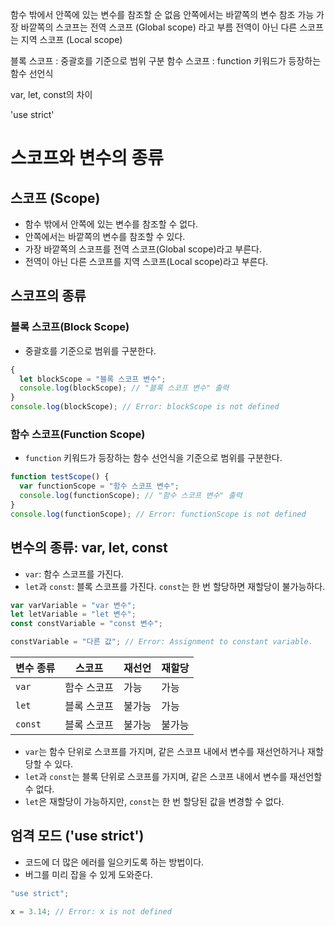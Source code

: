 함수 밖에서 안쪽에 있는 변수를 참조할 순 없음
안쪽에서는 바깥쪽의 변수 참조 가능
가장 바깥쪽의 스코프는 전역 스코프 (Global scope) 라고 부름
전역이 아닌 다른 스코프는 지역 스코프 (Local scope)

블록 스코프 : 중괄호를 기준으로 범위 구분
함수 스코프 : function 키워드가 등장하는 함수 선언식

var, let, const의 차이

'use strict'

# 스코프와 변수의 종류

## 스코프 (Scope)

- 함수 밖에서 안쪽에 있는 변수를 참조할 수 없다.
- 안쪽에서는 바깥쪽의 변수를 참조할 수 있다.
- 가장 바깥쪽의 스코프를 전역 스코프(Global scope)라고 부른다.
- 전역이 아닌 다른 스코프를 지역 스코프(Local scope)라고 부른다.

## 스코프의 종류

### 블록 스코프(Block Scope)

- 중괄호를 기준으로 범위를 구분한다.

```javascript
{
  let blockScope = "블록 스코프 변수";
  console.log(blockScope); // "블록 스코프 변수" 출력
}
console.log(blockScope); // Error: blockScope is not defined
```

### 함수 스코프(Function Scope)

- `function` 키워드가 등장하는 함수 선언식을 기준으로 범위를 구분한다.

```javascript
function testScope() {
  var functionScope = "함수 스코프 변수";
  console.log(functionScope); // "함수 스코프 변수" 출력
}
console.log(functionScope); // Error: functionScope is not defined
```

## 변수의 종류: var, let, const

- `var`: 함수 스코프를 가진다.
- `let`과 `const`: 블록 스코프를 가진다. `const`는 한 번 할당하면 재할당이 불가능하다.

```javascript
var varVariable = "var 변수";
let letVariable = "let 변수";
const constVariable = "const 변수";

constVariable = "다른 값"; // Error: Assignment to constant variable.
```

| 변수 종류 | 스코프      | 재선언 | 재할당 |
| --------- | ----------- | ------ | ------ |
| `var`     | 함수 스코프 | 가능   | 가능   |
| `let`     | 블록 스코프 | 불가능 | 가능   |
| `const`   | 블록 스코프 | 불가능 | 불가능 |

- `var`는 함수 단위로 스코프를 가지며, 같은 스코프 내에서 변수를 재선언하거나 재할당할 수 있다.
- `let`과 `const`는 블록 단위로 스코프를 가지며, 같은 스코프 내에서 변수를 재선언할 수 없다.
- `let`은 재할당이 가능하지만, `const`는 한 번 할당된 값을 변경할 수 없다.

## 엄격 모드 ('use strict')

- 코드에 더 많은 에러를 일으키도록 하는 방법이다.
- 버그를 미리 잡을 수 있게 도와준다.

```javascript
"use strict";

x = 3.14; // Error: x is not defined
```
